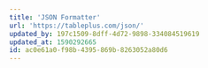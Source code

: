 ```yaml
---
title: 'JSON Formatter'
url: 'https://tableplus.com/json/'
updated_by: 197c1509-8dff-4d72-9898-334084519619
updated_at: 1590292665
id: ac0e61a0-f98b-4395-869b-8263052a80d6
---
```

